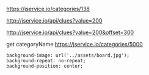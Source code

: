 https://jservice.io/categories/138

http://jservice.io/api/clues?value=200

http://jservice.io/api/clues?value=200&offset=300

get categoryName
https://jservice.io/categories/5000

    background-image: url('../assets/board.jpg');
    background-repeat: no-repeat;
    background-position: center;

